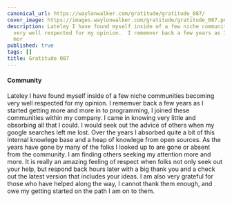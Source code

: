 ```yaml
---
canonical_url: https://waylonwalker.com/gratitude/gratitude_087/
cover_image: https://images.waylonwalker.com/gratitude/gratitude_087.png
description: Lateley I have found myself inside of a few niche communities becoming
  very well respected for my opinion.  I rememver back a few years as I started getting
  mor
published: true
tags: []
title: Gratitude 087
---
```


#### Community

Lateley I have found myself inside of a few niche communities becoming very well respected for my opinion.  I rememver back a few years as I started getting more and more in to programming, I joined these communities within my company.  I came in knowing very little and obsorbing all that I could.  I would seek out the advice of others when my google searches left me lost.  Over the years I absorbed quite a bit of this internal knowlege base and a heap of knowlege from open sources.  As the years have gone by many of the folks I looked up to are gone or absent from the community.  I am finding others seeking my attention more and more.  It is really an amazing feeling of respect when folks not only seek out your help, but respond back hours later with a big thank you and a check out the latest version that includes your ideas.  I am also very grateful for those who have helped along the way, I cannot thank them enough, and owe my getting started on the path I am on to them.
